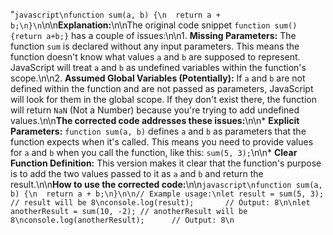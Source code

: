 "```javascript\nfunction sum(a, b) {\n  return a + b;\n}\n```\n\n**Explanation:**\n\nThe original code snippet `function sum(){return a+b;}` has a couple of issues:\n\n1. **Missing Parameters:** The function `sum` is declared without any input parameters.  This means the function doesn't know what values `a` and `b` are supposed to represent.  JavaScript will treat `a` and `b` as undefined variables within the function's scope.\n\n2. **Assumed Global Variables (Potentially):**  If `a` and `b` are not defined within the function and are not passed as parameters, JavaScript will look for them in the global scope. If they don't exist there, the function will return `NaN` (Not a Number) because you're trying to add undefined values.\n\n**The corrected code addresses these issues:**\n\n* **Explicit Parameters:**  `function sum(a, b)`  defines `a` and `b` as parameters that the function expects when it's called.  This means you need to provide values for `a` and `b` when you call the function, like this: `sum(5, 3);`\n\n* **Clear Function Definition:** This version makes it clear that the function's purpose is to add the two values passed to it as `a` and `b` and return the result.\n\n**How to use the corrected code:**\n\n```javascript\nfunction sum(a, b) {\n  return a + b;\n}\n\n// Example usage:\nlet result = sum(5, 3);  // result will be 8\nconsole.log(result);       // Output: 8\n\nlet anotherResult = sum(10, -2); // anotherResult will be 8\nconsole.log(anotherResult);      // Output: 8\n```